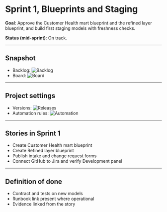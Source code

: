 ﻿# Sprint 1, Blueprints and Staging

**Goal**: Approve the Customer Health mart blueprint and the refined layer blueprint, and build first staging models 
with freshness checks.

**Status (mid-sprint)**: On track.

---

## Snapshot

- Backlog: ![Backlog](./sprint-01_mid_backlog.png)  
- Board: ![Board](./sprint-01_mid_board.png)  

---

## Project settings

- Versions: ![Releases](../assets/releases_panel_w1-w4_2025-10-01.png)  
- Automation rules: ![Automation](../assets/automation_rules_2025-10-01.png)  

---

## Stories in Sprint 1

- Create Customer Health mart blueprint  
- Create Refined layer blueprint  
- Publish intake and change request forms  
- Connect GitHub to Jira and verify Development panel  

---

## Definition of done

- Contract and tests on new models  
- Runbook link present where operational  
- Evidence linked from the story  
